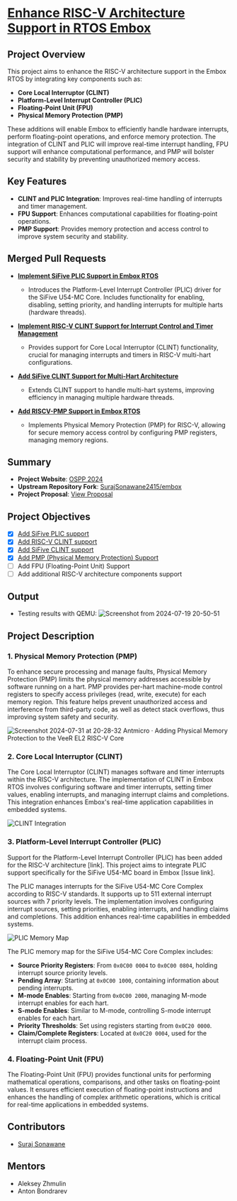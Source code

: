 # [Enhance RISC-V Architecture Support in RTOS Embox](https://summer-ospp.ac.cn/org/prodetail/249c00148?list=org&navpage=org)

## Project Overview
This project aims to enhance the RISC-V architecture support in the Embox RTOS by integrating key components such as:
- **Core Local Interruptor (CLINT)**
- **Platform-Level Interrupt Controller (PLIC)**
- **Floating-Point Unit (FPU)**
- **Physical Memory Protection (PMP)**

These additions will enable Embox to efficiently handle hardware interrupts, perform floating-point operations, and enforce memory protection. The integration of CLINT and PLIC will improve real-time interrupt handling, FPU support will enhance computational performance, and PMP will bolster security and stability by preventing unauthorized memory access.

## Key Features
- **CLINT and PLIC Integration**: Improves real-time handling of interrupts and timer management.
- **FPU Support**: Enhances computational capabilities for floating-point operations.
- **PMP Support**: Provides memory protection and access control to improve system security and stability.

## Merged Pull Requests
- [**Implement SiFive PLIC Support in Embox RTOS**](https://github.com/embox/embox/pull/3314)
  - Introduces the Platform-Level Interrupt Controller (PLIC) driver for the SiFive U54-MC Core. Includes functionality for enabling, disabling, setting priority, and handling interrupts for multiple harts (hardware threads).

- [**Implement RISC-V CLINT Support for Interrupt Control and Timer Management**](https://github.com/embox/embox/pull/3348)
  - Provides support for Core Local Interruptor (CLINT) functionality, crucial for managing interrupts and timers in RISC-V multi-hart configurations.

- [**Add SiFive CLINT Support for Multi-Hart Architecture**](https://github.com/embox/embox/pull/3356)
  - Extends CLINT support to handle multi-hart systems, improving efficiency in managing multiple hardware threads.

- [**Add RISCV-PMP Support in Embox RTOS**](https://github.com/embox/embox/pull/3368)
  - Implements Physical Memory Protection (PMP) for RISC-V, allowing for secure memory access control by configuring PMP registers, managing memory regions.

## Summary
- **Project Website**: [OSPP 2024](https://summer-ospp.ac.cn/org/prodetail/249c00148?list=org&navpage=org)
- **Upstream Repository Fork**: [SurajSonawane2415/embox](https://github.com/SurajSonawane2415/embox)
- **Project Proposal**: [View Proposal](https://docs.google.com/document/d/1aRfXzFN_mCHorJmdMGZrrZTLVfves6QpZ8A1rbIRiHk/edit?usp=sharing)

## Project Objectives
- [x] [Add SiFive PLIC support](https://github.com/embox/embox/pull/3314)
- [x] [Add RISC-V CLINT support](https://github.com/embox/embox/pull/3348)
- [x] [Add SiFive CLINT support](https://github.com/embox/embox/pull/3356)
- [x] [Add PMP (Physical Memory Protection) Support](https://github.com/embox/embox/pull/3368)
- [ ] Add FPU (Floating-Point Unit) Support
- [ ] Add additional RISC-V architecture components support

## Output
- Testing results with QEMU:
![Screenshot from 2024-07-19 20-50-51](https://github.com/user-attachments/assets/8ffb41e7-802b-47a7-91ad-79a0d032f5c7)

## Project Description

### 1. Physical Memory Protection (PMP)
To enhance secure processing and manage faults, Physical Memory Protection (PMP) limits the physical memory addresses accessible by software running on a hart. PMP provides per-hart machine-mode control registers to specify access privileges (read, write, execute) for each memory region. This feature helps prevent unauthorized access and interference from third-party code, as well as detect stack overflows, thus improving system safety and security.

![Screenshot 2024-07-31 at 20-28-32 Antmicro · Adding Physical Memory Protection to the VeeR EL2 RISC-V Core](https://github.com/user-attachments/assets/da7e99c7-3572-4510-842c-50a1a3ec50d2)


### 2. Core Local Interruptor (CLINT)
The Core Local Interruptor (CLINT) manages software and timer interrupts within the RISC-V architecture. The implementation of CLINT in Embox RTOS involves configuring software and timer interrupts, setting timer values, enabling interrupts, and managing interrupt claims and completions. This integration enhances Embox's real-time application capabilities in embedded systems.

![CLINT Integration](https://github.com/user-attachments/assets/6bf0d144-5f2e-43b0-92d3-14a4449743ed)

### 3. Platform-Level Interrupt Controller (PLIC)
Support for the Platform-Level Interrupt Controller (PLIC) has been added for the RISC-V architecture [link]. This project aims to integrate PLIC support specifically for the SiFive U54-MC board in Embox [Issue link]. 

The PLIC manages interrupts for the SiFive U54-MC Core Complex according to RISC-V standards. It supports up to 511 external interrupt sources with 7 priority levels. The implementation involves configuring interrupt sources, setting priorities, enabling interrupts, and handling claims and completions. This addition enhances real-time capabilities in embedded systems.

![PLIC Memory Map](https://github.com/user-attachments/assets/ed3af3f9-c55d-42a0-a10e-3e28fa5e21ab)

The PLIC memory map for the SiFive U54-MC Core Complex includes:
- **Source Priority Registers**: From `0x0C00 0004` to `0x0C00 0804`, holding interrupt source priority levels.
- **Pending Array**: Starting at `0x0C00 1000`, containing information about pending interrupts.
- **M-mode Enables**: Starting from `0x0C00 2000`, managing M-mode interrupt enables for each hart.
- **S-mode Enables**: Similar to M-mode, controlling S-mode interrupt enables for each hart.
- **Priority Thresholds**: Set using registers starting from `0x0C20 0000`.
- **Claim/Complete Registers**: Located at `0x0C20 0004`, used for the interrupt claim process.

### 4. Floating-Point Unit (FPU)
The Floating-Point Unit (FPU) provides functional units for performing mathematical operations, comparisons, and other tasks on floating-point values. It ensures efficient execution of floating-point instructions and enhances the handling of complex arithmetic operations, which is critical for real-time applications in embedded systems.


## Contributors
- [Suraj Sonawane](https://github.com/SurajSonawane2415)

## Mentors
- Aleksey Zhmulin
- Anton Bondrarev


